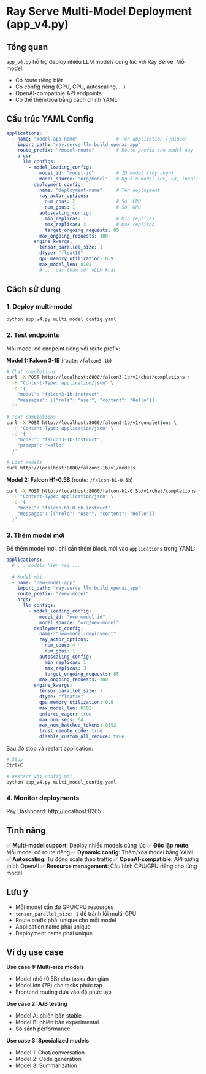 # Ray Serve Multi-Model Deployment (app_v4.py)

## Tổng quan

`app_v4.py` hỗ trợ deploy nhiều LLM models cùng lúc với Ray Serve. Mỗi model:
- Có route riêng biệt
- Có config riêng (GPU, CPU, autoscaling, ...)
- OpenAI-compatible API endpoints
- Có thể thêm/xóa bằng cách chỉnh YAML

## Cấu trúc YAML Config

```yaml
applications:
  - name: "model-app-name"              # Tên application (unique)
    import_path: "ray.serve.llm:build_openai_app"
    route_prefix: "/model-route"        # Route prefix cho model này
    args:
      llm_configs:
        - model_loading_config:
            model_id: "model-id"        # ID model (tùy chọn)
            model_source: "org/model"   # Nguồn model (HF, S3, local)
          deployment_config:
            name: "deployment-name"     # Tên deployment
            ray_actor_options:
              num_cpus: 2               # Số CPU
              num_gpus: 1               # Số GPU
            autoscaling_config:
              min_replicas: 1           # Min replicas
              max_replicas: 3           # Max replicas
              target_ongoing_requests: 85
            max_ongoing_requests: 100
          engine_kwargs:
            tensor_parallel_size: 1
            dtype: "float16"
            gpu_memory_utilization: 0.9
            max_model_len: 8192
            # ... các tham số vLLM khác
```

## Cách sử dụng

### 1. Deploy multi-model

```bash
python app_v4.py multi_model_config.yaml
```

### 2. Test endpoints

Mỗi model có endpoint riêng với route prefix:

**Model 1: Falcon 3-1B** (route: `/falcon3-1b`)
```bash
# Chat completions
curl -X POST http://localhost:8000/falcon3-1b/v1/chat/completions \
  -H "Content-Type: application/json" \
  -d '{
    "model": "falcon3-1b-instruct",
    "messages": [{"role": "user", "content": "Hello"}]
  }'

# Text completions
curl -X POST http://localhost:8000/falcon3-1b/v1/completions \
  -H "Content-Type: application/json" \
  -d '{
    "model": "falcon3-1b-instruct",
    "prompt": "Hello"
  }'

# List models
curl http://localhost:8000/falcon3-1b/v1/models
```

**Model 2: Falcon H1-0.5B** (route: `/falcon-h1-0.5b`)
```bash
curl -X POST http://localhost:8000/falcon-h1-0.5b/v1/chat/completions \
  -H "Content-Type: application/json" \
  -d '{
    "model": "falcon-h1-0.5b-instruct",
    "messages": [{"role": "user", "content": "Hello"}]
  }'
```

### 3. Thêm model mới

Để thêm model mới, chỉ cần thêm block mới vào `applications` trong YAML:

```yaml
applications:
  # ... models hiện tại ...
  
  # Model mới
  - name: "new-model-app"
    import_path: "ray.serve.llm:build_openai_app"
    route_prefix: "/new-model"
    args:
      llm_configs:
        - model_loading_config:
            model_id: "new-model-id"
            model_source: "org/new-model"
          deployment_config:
            name: "new-model-deployment"
            ray_actor_options:
              num_cpus: 4
              num_gpus: 1
            autoscaling_config:
              min_replicas: 1
              max_replicas: 3
              target_ongoing_requests: 85
            max_ongoing_requests: 100
          engine_kwargs:
            tensor_parallel_size: 1
            dtype: "float16"
            gpu_memory_utilization: 0.9
            max_model_len: 8192
            enforce_eager: true
            max_num_seqs: 64
            max_num_batched_tokens: 8192
            trust_remote_code: true
            disable_custom_all_reduce: true
```

Sau đó stop và restart application:

```bash
# Stop
Ctrl+C

# Restart với config mới
python app_v4.py multi_model_config.yaml
```

### 4. Monitor deployments

Ray Dashboard: http://localhost:8265

## Tính năng

✅ **Multi-model support**: Deploy nhiều models cùng lúc
✅ **Độc lập route**: Mỗi model có route riêng
✅ **Dynamic config**: Thêm/xóa model bằng YAML
✅ **Autoscaling**: Tự động scale theo traffic
✅ **OpenAI-compatible**: API tương thích OpenAI
✅ **Resource management**: Cấu hình CPU/GPU riêng cho từng model

## Lưu ý

- Mỗi model cần đủ GPU/CPU resources
- `tensor_parallel_size: 1` để tránh lỗi multi-GPU
- Route prefix phải unique cho mỗi model
- Application name phải unique
- Deployment name phải unique

## Ví dụ use case

**Use case 1: Multi-size models**
- Model nhỏ (0.5B) cho tasks đơn giản
- Model lớn (7B) cho tasks phức tạp
- Frontend routing dựa vào độ phức tạp

**Use case 2: A/B testing**
- Model A: phiên bản stable
- Model B: phiên bản experimental
- So sánh performance

**Use case 3: Specialized models**
- Model 1: Chat/conversation
- Model 2: Code generation
- Model 3: Summarization

